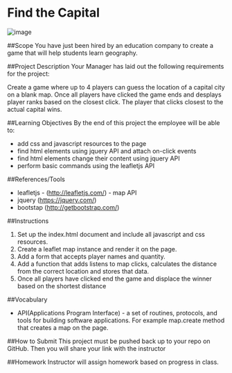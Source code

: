 # Find the Capital

![image](http://upload.wikimedia.org/wikipedia/commons/1/12/World_map_2004_CIA_large_1.7m_whitespace_removed.jpg)

##Scope
You have just been hired by an education company to create a game that will help students learn geography.

##Project Description
Your Manager has laid out the following requirements for the project: 

Create a game where up to 4 players can guess the location of a capital city on a blank map. Once all players have clicked the game ends and desplays player ranks based on the closest click. The player that clicks closest to the actual capital wins.

##Learning Objectives
By the end of this project the employee will be able to:
* add css and javascript resources to the page
* find html elements using jquery API and attach on-click events
* find html elements change their content using jquery API
* perform basic commands using the leafletjs API

##References/Tools
* leafletjs - (http://leafletjs.com/) - map API
* jquery (https://jquery.com/)
* bootstap (http://getbootstrap.com/)

##Instructions
1. Set up the index.html document and include all javascript and css resources.
2. Create a leaflet map instance and render it on the page.
3. Add a form that accepts player names and quantity.
4. Add a function that adds listens to map clicks, calculates the distance from the correct location and stores that data.
5. Once all players have clicked end the game and displace the winner based on the shortest distance


##Vocabulary

* API(Applications Program Interface) - a set of routines, protocols, and tools for building software applications. For example map.create method that creates a map on the page.


##How to Submit
This project must be pushed back up to your repo on GitHub. Then you will share your link with the instructor

##Homework
Instructor will assign homework based on progress in class.
